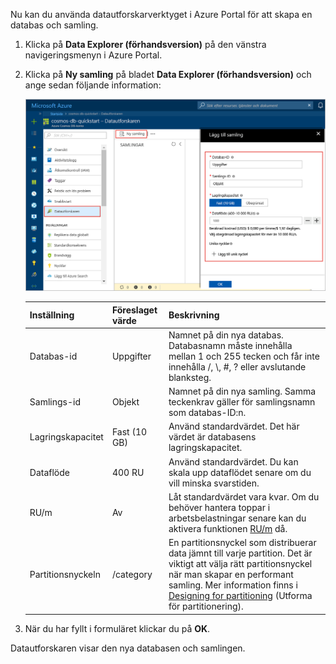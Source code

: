 Nu kan du använda datautforskarverktyget i Azure Portal för att skapa en databas och samling. 

1. Klicka på **Data Explorer (förhandsversion)** på den vänstra navigeringsmenyn i Azure Portal. 

2. Klicka på **Ny samling** på bladet **Data Explorer (förhandsversion)** och ange sedan följande information:

    ![Datautforskarbladet i Azure Portal](./media/cosmos-db-create-collection/azure-cosmosdb-data-explorer.png)

    Inställning|Föreslaget värde|Beskrivning
    ---|---|---
    Databas-id|Uppgifter|Namnet på din nya databas. Databasnamn måste innehålla mellan 1 och 255 tecken och får inte innehålla /, \\, #, ? eller avslutande blanksteg.
    Samlings-id|Objekt|Namnet på din nya samling. Samma teckenkrav gäller för samlingsnamn som databas-ID:n.
    Lagringskapacitet| Fast (10 GB)|Använd standardvärdet. Det här värdet är databasens lagringskapacitet.
    Dataflöde|400 RU|Använd standardvärdet. Du kan skala upp dataflödet senare om du vill minska svarstiden.
    RU/m|Av|Låt standardvärdet vara kvar. Om du behöver hantera toppar i arbetsbelastningar senare kan du aktivera funktionen [RU/m](../articles/cosmos-db/request-units-per-minute.md) då.
    Partitionsnyckeln|/category|En partitionsnyckel som distribuerar data jämnt till varje partition. Det är viktigt att välja rätt partitionsnyckel när man skapar en performant samling. Mer information finns i [Designing for partitioning](../articles/cosmos-db/partition-data.md#designing-for-partitioning) (Utforma för partitionering).    
3. När du har fyllt i formuläret klickar du på **OK**.

Datautforskaren visar den nya databasen och samlingen. 